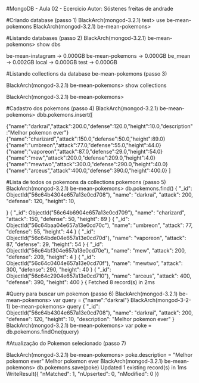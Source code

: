 #MongoDB - Aula 02 - Ecercicio
Autor: Sóstenes freitas de andrade

#Criando database (passo 1)
BlackArch(mongod-3.2.1) test> use be-mean-pokemons
BlackArch(mongod-3.2.1) be-mean-pokemons>

#Listando databases (passo 2)
BlackArch(mongod-3.2.1) be-mean-pokemons> show dbs

be-mean-instagram → 0.000GB
be-mean-pokemons  → 0.000GB
be_mean           → 0.002GB
local             → 0.000GB
test              → 0.000GB

#Listando collections da database be-mean-pokemons (passo 3)

BlackArch(mongod-3.2.1) be-mean-pokemons> show collections

BlackArch(mongod-3.2.1) be-mean-pokemons> 

#Cadastro dos pokemons (passo 4)
BlackArch(mongod-3.2.1) be-mean-pokemons> dbb.pokemons.insert([

{"name":"darkrai","attack":200.0,"defense":120.0,"height":10.0,"description":"Melhor pokemon ever"}
{"name":"charizard","attack":150.0,"defense":50.0,"height":89.0}
{"name":"umbreon","attack":77.0,"defense":55.0,"height":44.0}
{"name":"vaporeon","attack":87.0,"defense":29.0,"height":54.0}
{"name":"mew","attack":200.0,"defense":209.0,"height":4.0}
{"name":"mewtwo","attack":300.0,"defense":290.0,"height":40.0}
{"name":"arceus","attack":400.0,"defense":390.0,"height":400.0}
]

#Lista de todos os pokemons da collections pokemons (passo 5)
BlackArch(mongod-3.2.1) be-mean-pokemons> db.pokemons.find()
{
      "_id": ObjectId("56c64b4304e657a13e0cd708"),
      "name": "darkrai",
      "attack": 200,
      "defense": 120,
      "height": 10,
                
}
{
      "_id": ObjectId("56c64b6904e657a13e0cd709"),
      "name": "charizard",
      "attack": 150,
      "defense": 50,
      "height": 89
}
{
      "_id": ObjectId("56c64baa04e657a13e0cd70c"),
      "name": "umbreon",
      "attack": 77,
      "defense": 55,
      "height": 44
}
{
      "_id": ObjectId("56c64bde04e657a13e0cd70d"),
      "name": "vaporeon",
      "attack": 87,
      "defense": 29,
      "height": 54
}
{
      "_id": ObjectId("56c64bf304e657a13e0cd70e"),
      "name": "mew",
      "attack": 200,
      "defense": 209,
      "height": 4
}
{
      "_id": ObjectId("56c64c0404e657a13e0cd70f"),
      "name": "mewtwo",
      "attack": 300,
      "defense": 290,
      "height": 40
}
{
      "_id": ObjectId("56c64c2904e657a13e0cd710"),
      "name": "arceus",
      "attack": 400,
      "defense": 390,
      "height": 400
}
{
Fetched 8 record(s) in 2ms


#Query para buscar um pokemon (passo 6)
BlackArch(mongod-3.2.1) be-mean-pokemons> var query = {"name":"darkrai"}
BlackArch(mongod-3-2-1) be-mean-pokemons> query
{
      "_id": ObjectId("56c64b4304e657a13e0cd708"),
        "name": "darkrai",
          "attack": 200,
            "defense": 120,
              "height": 10,
                "description": "Melhor pokemon ever"
}
BlackArch(mongod-3.2.1) be-mean-pokemons> var poke = db.pokemons.findOne(query)

#Atualização do Pokemon selecionado (passo 7)



BlackArch(mongod-3.2.1) be-mean-pokemons> poke.description = "Melhor pokemon ever"
Melhor pokemon ever
BlackArch(mongod-3.2.1) be-mean-pokemons> db.pokemons.save(poke)
Updated 1 existing record(s) in 1ms
WriteResult({
      "nMatched": 1,
      "nUpserted": 0,
      "nModified": 0
})

